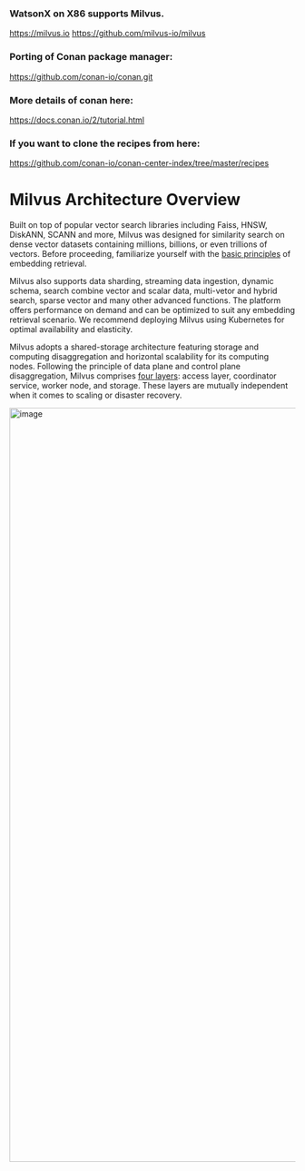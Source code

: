 ### WatsonX on X86 supports Milvus.
https://milvus.io
https://github.com/milvus-io/milvus

### Porting of Conan package manager:
https://github.com/conan-io/conan.git

### More details of conan here:
https://docs.conan.io/2/tutorial.html
### If you want to clone the recipes from here:
https://github.com/conan-io/conan-center-index/tree/master/recipes



# Milvus Architecture Overview
Built on top of popular vector search libraries including Faiss, HNSW, DiskANN, SCANN and more, Milvus was designed for similarity search on dense vector datasets containing millions, billions, or even trillions of vectors. Before proceeding, familiarize yourself with the [basic principles](https://milvus.io/docs/glossary.md) of embedding retrieval.

Milvus also supports data sharding, streaming data ingestion, dynamic schema, search combine vector and scalar data, multi-vetor and hybrid search, sparse vector and many other advanced functions. The platform offers performance on demand and can be optimized to suit any embedding retrieval scenario. We recommend deploying Milvus using Kubernetes for optimal availability and elasticity.

Milvus adopts a shared-storage architecture featuring storage and computing disaggregation and horizontal scalability for its computing nodes. Following the principle of data plane and control plane disaggregation, Milvus comprises [four layers](https://milvus.io/docs/four_layers.md): access layer, coordinator service, worker node, and storage. These layers are mutually independent when it comes to scaling or disaster recovery.

<img width="1329" alt="image" src="https://github.com/Chandrababu-nagilli/milvus-s390x-porting/assets/92324757/9c1cc550-8ad0-45d1-b8bd-e4c5e96a8776">


